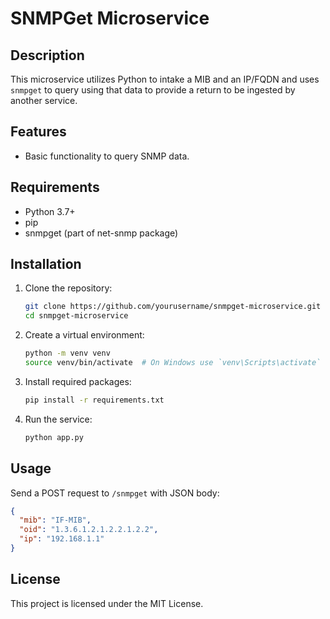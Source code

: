 # SNMPGet Microservice

## Description
This microservice utilizes Python to intake a MIB and an IP/FQDN and uses `snmpget` to query using that data to provide a return to be ingested by another service.

## Features
- Basic functionality to query SNMP data.

## Requirements
- Python 3.7+
- pip
- snmpget (part of net-snmp package)

## Installation
1. Clone the repository:
   ```bash
   git clone https://github.com/yourusername/snmpget-microservice.git
   cd snmpget-microservice
   ```
2. Create a virtual environment:
   ```bash
   python -m venv venv
   source venv/bin/activate  # On Windows use `venv\Scripts\activate`
   ```
3. Install required packages:
   ```bash
   pip install -r requirements.txt
   ```
4. Run the service:
   ```bash
   python app.py
   ```

## Usage
Send a POST request to `/snmpget` with JSON body:
```json
{
  "mib": "IF-MIB",
  "oid": "1.3.6.1.2.1.2.2.1.2.2",
  "ip": "192.168.1.1"
}
```

## License
This project is licensed under the MIT License.